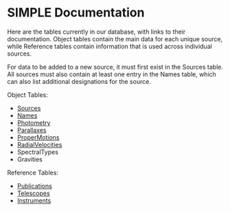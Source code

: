 # SIMPLE Documentation

Here are the tables currently in our database, with links to their documentation. 
Object tables contain the main data for each unique source, while Reference tables contain information 
that is used across individual sources.

For data to be added to a new source, it must first exist in the Sources table. 
All sources must also contain at least one entry in the Names table, 
which can also list additional designations for the source.

Object Tables:
 - [Sources](Sources.md)
 - [Names](Names.md)
 - [Photometry](Photometry.md)
 - [Parallaxes](Parallaxes.md)
 - [ProperMotions](ProperMotions.md)
 - [RadialVelocities](RadialVelocities.md)
 - SpectralTypes
 - Gravities
 
Reference Tables:
 - [Publications](Publications.md)
 - [Telescopes](Telescopes.md)
 - [Instruments](Instruments.md)
